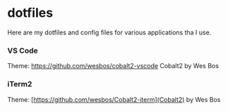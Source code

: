 # dotfiles

Here are my dotfiles and config files for various applications tha I use.

### VS Code
Theme: https://github.com/wesbos/cobalt2-vscode Cobalt2 by Wes Bos

### iTerm2
Theme: [https://github.com/wesbos/Cobalt2-iterm](Cobalt2) by Wes Bos
